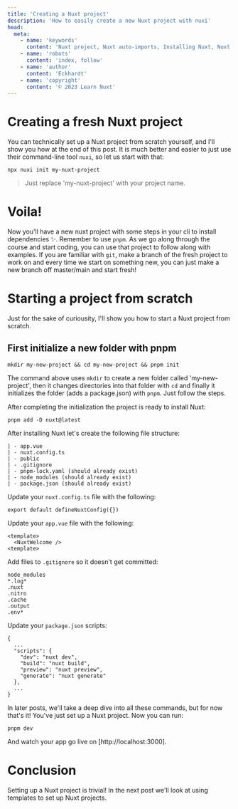 ```yaml
---
title: 'Creating a Nuxt project'
description: 'How to easily create a new Nuxt project with nuxi'
head:
  meta:
    - name: 'keywords'
      content: 'Nuxt project, Nuxt auto-imports, Installing Nuxt, Nuxt Node.js, Nuxt 3'
    - name: 'robots'
      content: 'index, follow'
    - name: 'author'
      content: 'Eckhardt'
    - name: 'copyright'
      content: '© 2023 Learn Nuxt'
---
```


# Creating a fresh Nuxt project
You can technically set up a Nuxt project from scratch yourself, and I'll show you how at the end of this post. It is much better and easier to just use their command-line tool `nuxi`, so let us start with that:

```bash{}[~]
npx nuxi init my-nuxt-project
```
> Just replace 'my-nuxt-project' with your project name.

# Voila!
Now you'll have a new nuxt project with some steps in your cli to install dependencies ✨. Remember to use `pnpm`. As we go along through the course and start coding, you can use that project to follow along with examples. If you are familiar with `git`, make a branch of the fresh project to work on and every time we start on something new, you can just make a new branch off master/main and start fresh!

# Starting a project from scratch
Just for the sake of curiousity, I'll show you how to start a Nuxt project from scratch.

## First initialize a new folder with pnpm

```bash{}[~]
mkdir my-new-project && cd my-new-project && pnpm init
```

The command above uses `mkdir` to create a new folder called 'my-new-project', then it changes directories into that folder with `cd` and finally it initializes the folder (adds a package.json) with `pnpm`. Just follow the steps.

After completing the initialization the project is ready to install Nuxt:

```bash{}[~/my-new-project]
pnpm add -D nuxt@latest
```

After installing Nuxt let's create the following file structure:

```bash{}[~/my-new-project]
| - app.vue
| - nuxt.config.ts
| - public
| - .gitignore
| - pnpm-lock.yaml (should already exist)
| - node_modules (should already exist)
| - package.json (should already exist)
```

Update your `nuxt.config.ts` file with the following:

```typescript{}[~/my-new-project/nuxt.config.ts]
export default defineNuxtConfig({})
```

Update your `app.vue` file with the following:

```vue{}[~/my-new-project/app.vue]
<template>
  <NuxtWelcome />
<template>
```

Add files to `.gitignore` so it doesn't get committed:

```txt{}[~/my-new-project/.gitignore]
node_modules
*.log*
.nuxt
.nitro
.cache
.output
.env*
```

Update your `package.json` scripts:

```json{}[~/my-new-project/package.json]
{
  ...
  "scripts": {
    "dev": "nuxt dev",
    "build": "nuxt build",
    "preview": "nuxt preview",
    "generate": "nuxt generate"
  },
  ...
}
```

In later posts, we'll take a deep dive into all these commands, but for now that's it! You've just set up a Nuxt project. Now you can run:

```bash{}[~/my-new-project]
pnpm dev
```

And watch your app go live on [http://localhost:3000].

# Conclusion
Setting up a Nuxt project is trivial! In the next post we'll look at using templates to set up Nuxt projects.